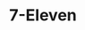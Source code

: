 ---
title: "7-Eleven"
url: /saluda/7-eleven-george-washington-memorial-highway/
shop: convenience
---